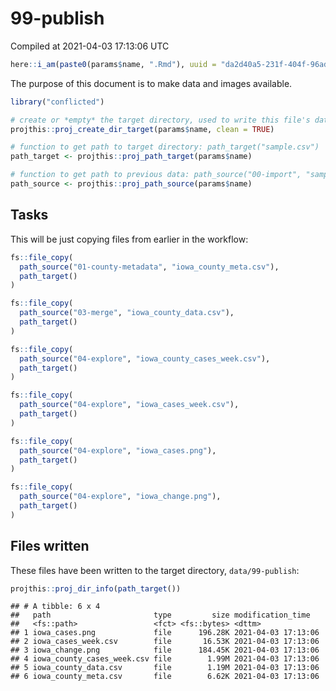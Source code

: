 99-publish
================
Compiled at 2021-04-03 17:13:06 UTC

``` r
here::i_am(paste0(params$name, ".Rmd"), uuid = "da2d40a5-231f-404f-96ad-f86272f58669")
```

The purpose of this document is to make data and images available.

``` r
library("conflicted")
```

``` r
# create or *empty* the target directory, used to write this file's data: 
projthis::proj_create_dir_target(params$name, clean = TRUE)

# function to get path to target directory: path_target("sample.csv")
path_target <- projthis::proj_path_target(params$name)

# function to get path to previous data: path_source("00-import", "sample.csv")
path_source <- projthis::proj_path_source(params$name)
```

## Tasks

This will be just copying files from earlier in the workflow:

``` r
fs::file_copy(
  path_source("01-county-metadata", "iowa_county_meta.csv"),
  path_target()
)
```

``` r
fs::file_copy(
  path_source("03-merge", "iowa_county_data.csv"),
  path_target()
)
```

``` r
fs::file_copy(
  path_source("04-explore", "iowa_county_cases_week.csv"),
  path_target()
)
```

``` r
fs::file_copy(
  path_source("04-explore", "iowa_cases_week.csv"),
  path_target()
)
```

``` r
fs::file_copy(
  path_source("04-explore", "iowa_cases.png"),
  path_target()
)
```

``` r
fs::file_copy(
  path_source("04-explore", "iowa_change.png"),
  path_target()
)
```

## Files written

These files have been written to the target directory,
`data/99-publish`:

``` r
projthis::proj_dir_info(path_target())
```

    ## # A tibble: 6 x 4
    ##   path                       type         size modification_time  
    ##   <fs::path>                 <fct> <fs::bytes> <dttm>             
    ## 1 iowa_cases.png             file      196.28K 2021-04-03 17:13:06
    ## 2 iowa_cases_week.csv        file       16.53K 2021-04-03 17:13:06
    ## 3 iowa_change.png            file      184.45K 2021-04-03 17:13:06
    ## 4 iowa_county_cases_week.csv file        1.99M 2021-04-03 17:13:06
    ## 5 iowa_county_data.csv       file        1.19M 2021-04-03 17:13:06
    ## 6 iowa_county_meta.csv       file        6.62K 2021-04-03 17:13:06
